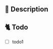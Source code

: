 <!-- 이슈 제목
[<이슈 종류>] <알아보기 쉽게 제목 작성>
-->

<!-- 이슈 종류
Feat : 새로운 기능의 개발 (새로운 html, css 생성 포함)
Fix / Refactor : 코드 수정, 기능 변화, 구조 수정 등 상황에 맞춰서 fix 혹은 refactoring 선택
Chore : 개발환경 세팅 (npm, git 설정 등), 문서 작성, 배포 이슈
Design: CSS 등 사용자 UI 디자인 변경 
-->

<!-- 담당자와 라벨 넣었는지 확인하세요. -->

## 📔 Description

<!-- 왜 이슈를 열었는가 -->

## 🐈 Todo

<!-- 무엇을 할 것인가를 체크박스로 만들고 작업이 끝날 때마다 체크하면서 진행 -->

- [ ] todo1
